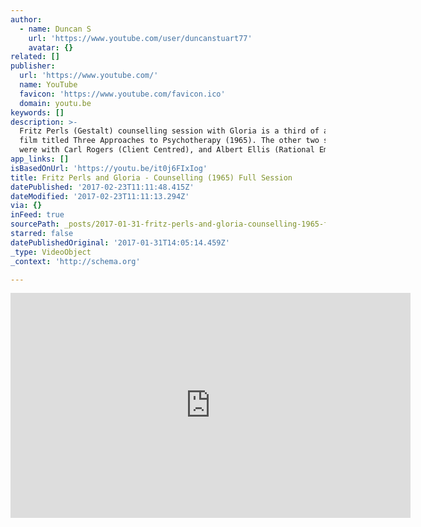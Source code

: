 ```yaml
---
author:
  - name: Duncan S
    url: 'https://www.youtube.com/user/duncanstuart77'
    avatar: {}
related: []
publisher:
  url: 'https://www.youtube.com/'
  name: YouTube
  favicon: 'https://www.youtube.com/favicon.ico'
  domain: youtu.be
keywords: []
description: >-
  Fritz Perls (Gestalt) counselling session with Gloria is a third of a training
  film titled Three Approaches to Psychotherapy (1965). The other two sessions
  were with Carl Rogers (Client Centred), and Albert Ellis (Rational Emotive).
app_links: []
isBasedOnUrl: 'https://youtu.be/it0j6FIxIog'
title: Fritz Perls and Gloria - Counselling (1965) Full Session
datePublished: '2017-02-23T11:11:48.415Z'
dateModified: '2017-02-23T11:11:13.294Z'
via: {}
inFeed: true
sourcePath: _posts/2017-01-31-fritz-perls-and-gloria-counselling-1965-full-session.md
starred: false
datePublishedOriginal: '2017-01-31T14:05:14.459Z'
_type: VideoObject
_context: 'http://schema.org'

---
```

<iframe src="https://cdn.embedly.com/widgets/media.html?src=https%3A%2F%2Fwww.youtube.com%2Fembed%2Fit0j6FIxIog%3Ffeature%3Doembed&amp;url=http%3A%2F%2Fwww.youtube.com%2Fwatch%3Fv%3Dit0j6FIxIog&amp;image=https%3A%2F%2Fi.ytimg.com%2Fvi%2Fit0j6FIxIog%2Fhqdefault.jpg&amp;key=b7d04c9b404c499eba89ee7072e1c4f7&amp;type=text%2Fhtml&amp;schema=youtube" width="640" height="360" scrolling="no" frameborder="0" allowfullscreen="" style=""></iframe>